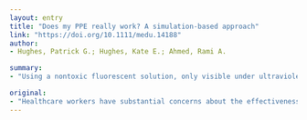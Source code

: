 ```yaml
---
layout: entry
title: "Does my PPE really work? A simulation-based approach"
link: "https://doi.org/10.1111/medu.14188"
author:
- Hughes, Patrick G.; Hughes, Kate E.; Ahmed, Rami A.

summary:
- "Using a nontoxic fluorescent solution, only visible under ultraviolet light, was used during the training. This solution was sprayed on and given as a nebulized treatment to a high-fidelity simulator during the scenario. The innovative training method demonstrated that following the PPE training improves workplace safety and decreases the risk of transmission. Healthcare workers have substantial concerns about the effectiveness of the personal protective equipment."

original:
- "Healthcare workers have substantial concerns about the effectiveness of the personal protective equipment. Staff desired a refresher training with individual feedback of their abilities to don and doff effectively and assurance that if they donned and doffed correctly their equipment was effective. A nontoxic fluorescent solution, only visible under ultraviolet light, was utilized during the training. This solution was sprayed on and given as a nebulized treatment to a high-fidelity simulator during the scenario. It allowed educators and learners to easily visualize any contamination. This innovative training method demonstrated that following the PPE training improves workplace safety and decreases the risk of transmission"
---
```


